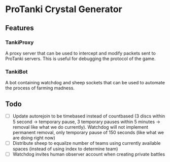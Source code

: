 # ProTanki Crystal Generator

## Features

### TankiProxy
A proxy server that can be used to intercept and modify packets sent to ProTanki servers. This is useful for debugging the protocol of the game.

### TankiBot
A bot containing watchdog and sheep sockets that can be used to automate the process of farming madness.


## Todo

- [ ] Update autorejoin to be timebased instead of countbased (3 discs within 5 second -> temporary pause, 3 temporary pauses within 5 minutes -> removal like what we do currently). Watchdog will not implement permanent removal, only temporary pause of 150 seconds (like what we are doing right now)
- [ ] Distribute sheep to equailze number of teams using currently available spaces (instead of using index to determine team)
- [ ] Watchdog invites human observer account when creating private battles